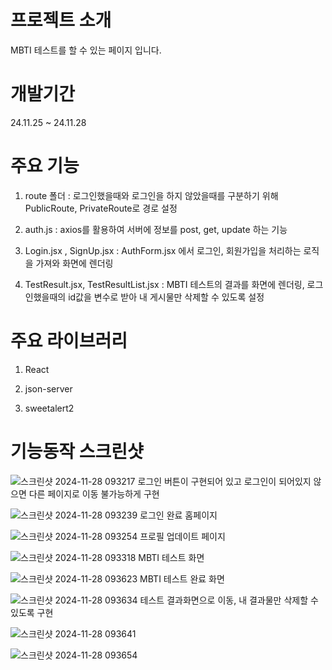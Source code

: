 # 프로젝트 소개

MBTI 테스트를 할 수 있는 페이지 입니다.

# 개발기간

24.11.25 ~ 24.11.28

# 주요 기능

1. route 폴더 : 로그인했을때와 로그인을 하지 않았을때를 구분하기 위해 PublicRoute, PrivateRoute로 경로 설정

2. auth.js : axios를 활용하여 서버에 정보를 post, get, update 하는 기능

3. Login.jsx , SignUp.jsx : AuthForm.jsx 에서 로그인, 회원가입을 처리하는 로직을 가져와 화면에 렌더링

4. TestResult.jsx, TestResultList.jsx : MBTI 테스트의 결과를 화면에 렌더링, 로그인했을때의 id값을 변수로 받아 내 게시물만 삭제할 수 있도록 설정

# 주요 라이브러리

1. React

2. json-server

3. sweetalert2

# 기능동작 스크린샷

![스크린샷 2024-11-28 093217](https://github.com/user-attachments/assets/8954c2e1-6572-4433-a2f6-ba8f63e25cf5)
로그인 버튼이 구현되어 있고 로그인이 되어있지 않으면 다른 페이지로 이동 불가능하게 구현

![스크린샷 2024-11-28 093239](https://github.com/user-attachments/assets/19bab498-e6b0-4483-9fe0-d5f2582ba133)
로그인 완료 홈페이지

![스크린샷 2024-11-28 093254](https://github.com/user-attachments/assets/2fdeb227-4cb3-4e4d-bed5-e928337aacb1)
프로필 업데이트 페이지

![스크린샷 2024-11-28 093318](https://github.com/user-attachments/assets/dde0dd0d-f8ff-4078-be47-4b8901d9c19c)
MBTI 테스트 화면

![스크린샷 2024-11-28 093623](https://github.com/user-attachments/assets/54e71667-28c5-46f3-92ea-7301482919dd)
MBTI 테스트 완료 화면

![스크린샷 2024-11-28 093634](https://github.com/user-attachments/assets/3f754394-aafe-466e-9167-9fbe458065f0)
테스트 결과화면으로 이동, 내 결과물만 삭제할 수 있도록 구현

![스크린샷 2024-11-28 093641](https://github.com/user-attachments/assets/23de1e7d-f1c7-46a0-beca-b2d17f7901a0)

![스크린샷 2024-11-28 093654](https://github.com/user-attachments/assets/3f72560f-bd6b-4b75-a5ee-cd70e803cdbd)
